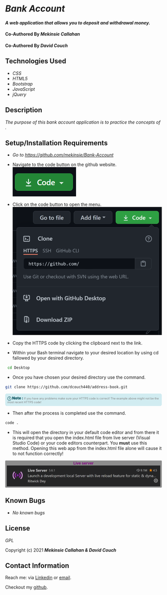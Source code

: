 # _Bank Account_

#### _A web application that allows you to deposit and withdrawal money._

#### Co-Authored By _**Mekinsie Callahan**_
#### Co-Authored By _**David Couch**_

## Technologies Used

* _CSS_
* _HTML5_
* _Bootstrap_
* _JavaScript_
* _jQuery_

## Description

_The purpose of this bank account application is to practice the concepts of ._

## Setup/Installation Requirements

* _Go to https://github.com/mekinsie/Bank-Account_
*  Navigate to the code button on the github website.\
![Code button](/img/README/code.PNG)

* Click on the code button to open the menu.\
![Github Repo Example](/img/README/HTTPS.png)

- Copy the HTTPS code by clicking the clipboard next to the link.

- Within your Bash terminal navigate to your desired location by using cd fallowed by your desired directory.
```bash
 cd Desktop
``` 

- Once you have chosen your desired directory use the command.
```bash 
git clone https://github.com/dcouch440/address-book.git
```

<div 
  style="
    background-color: #d1ecf1; 
    color: grey; padding: 6px; 
    font-size: 9px; 
    border-radius: 5px; 
    border: 1px solid #d4ecf1; 
    margin-bottom: 12px"
> 
  <span 
    style="
      font-size: 12px; 
      font-weight: 600; 
      color: #0c5460;"
  >
    ⓘ
  </span>
  <span 
    style="
      font-size: 12px; 
      font-weight: 900; 
      color: #0c5460;
      margin-bottom: 24px"
  >
    Note : 
  </span> 
  If you have any problems make sure your HTTPS code is correct! The example above might not be the most recent HTTPS code!
</div>


* Then after the process is completed use the command.

``` bash
code .
```
* This will open the directory in your default code editor and from there it is required that you open the index.html file from live server (Visual Studio Code) or your code editors counterpart. You <strong>must</strong> use this method. Opening this web app from the index.html file alone will cause it to not function correctly!

<p 
  style="
    font-size: 12px; 
    background-color: #8c8c8c; 
    border-radius: 2px; 
    padding: 1px 5px; 
    text-align: center; 
    color: white; 
    margin-bottom: 24px"
>
  <span style="font-weight: 700; color: purple">Live server</span>
  <img src="img/README/liveserver.PNG">
</p>

## Known Bugs

* _No known bugs_

## License

_GPL_

Copyright (c) 2021 **_Mekinsie Callahan & David Couch_**
## Contact Information

Reach me: via <a href="https://www.linkedin.com/in/mekinsie/" target="_blank">Linkedin</a> or <a href="mailto:mekinsie.aja@gmail.com" target="_blank">email</a></li>.

Checkout my <a href="https://github.com/mekinsie" target="_blank">github</a>.

